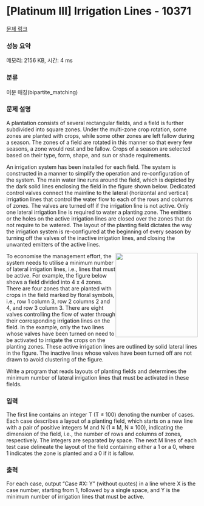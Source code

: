 # [Platinum III] Irrigation Lines - 10371 

[문제 링크](https://www.acmicpc.net/problem/10371) 

### 성능 요약

메모리: 2156 KB, 시간: 4 ms

### 분류

이분 매칭(bipartite_matching)

### 문제 설명

<p>A plantation consists of several rectangular fields, and a field is further subdivided into square zones. Under the multi-zone crop rotation, some zones are planted with crops, while some other zones are left fallow during a season. The zones of a field are rotated in this manner so that every few seasons, a zone would rest and be fallow. Crops of a season are selected based on their type, form, shape, and sun or shade requirements.</p>

<p>An irrigation system has been installed for each field. The system is constructed in a manner to simplify the operation and re-configuration of the system. The main water line runs around the field, which is depicted by the dark solid lines enclosing the field in the figure shown below. Dedicated control valves connect the mainline to the lateral (horizontal and vertical) irrigation lines that control the water flow to each of the rows and columns of zones. The valves are turned off if the irrigation line is not active. Only one lateral irrigation line is required to water a planting zone. The emitters or the holes on the active irrigation lines are closed over the zones that do not require to be watered. The layout of the planting field dictates the way the irrigation system is re-configured at the beginning of every season by turning off the valves of the inactive irrigation lines, and closing the unwanted emitters of the active lines. </p>

<p><img alt="" src="https://www.acmicpc.net/upload/images2/crap.png" style="float:right; height:222px; width:216px">To economise the management effort, the system needs to utilise a minimum number of lateral irrigation lines, i.e., lines that must be active. For example, the figure below shows a field divided into 4 x 4 zones. There are four zones that are planted with crops in the field marked by floral symbols, i.e., row 1 column 3, row 2 columns 2 and 4, and row 3 column 3. There are eight valves controlling the flow of water through their corresponding irrigation lines on the field. In the example, only the two lines whose valves have been turned on need to be activated to irrigate the crops on the planting zones. These active irrigation lines are outlined by solid lateral lines in the figure. The inactive lines whose valves have been turned off are not drawn to avoid clustering of the figure.</p>

<p>Write a program that reads layouts of planting fields and determines the minimum number of lateral irrigation lines that must be activated in these fields.</p>

### 입력 

 <p>The first line contains an integer T (T ≤ 100) denoting the number of cases. Each case describes a layout of a planting field, which starts on a new line with a pair of positive integers M and N (1 ≤ M, N ≤ 100), indicating the dimension of the field, i.e., the number of rows and columns of zones, respectively. The integers are separated by space. The next M lines of each test case delineate the layout of the field containing either a 1 or a 0, where 1 indicates the zone is planted and a 0 if it is fallow.</p>

### 출력 

 <p>For each case, output “Case #X: Y” (without quotes) in a line where X is the case number, starting from 1, followed by a single space, and Y is the minimum number of irrigation lines that must be active.</p>

